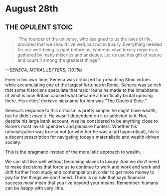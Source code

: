 # August 28th
## THE OPULENT STOIC

> “The founder of the universe, who assigned to us the laws of life, provided that we should live well, but not in luxury. Everything needed for our well-being is right before us, whereas what luxury requires is gathered by many miseries and anxieties. Let us use this gift of nature and count it among the greatest things.”

*—SENECA, MORAL LETTERS, 119.15b*

Even in his own time, Seneca was criticized for preaching Stoic virtues while accumulating one of the largest fortunes in Rome. Seneca was so rich that some historians speculate that major loans he made to the inhabitants of what is now Britain caused what became a horrifically brutal uprising there. His critics’ derisive nickname for him was “The Opulent Stoic.”

Seneca’s response to this criticism is pretty simple: he might have wealth, but he didn’t *need* it. He wasn’t dependent on it or addicted to it. Nor, despite his large bank account, was he considered to be anything close to Rome’s most lavish spenders and pleasure hunters. Whether his rationalization was true or not (or whether he was a tad hypocritical), his is a decent prescription for navigating today’s materialistic and wealth-driven society.

This is the pragmatic instead of the moralistic approach to wealth.

We can still live well without becoming slaves to luxury. And we don’t need to make decisions that force us to continue to work and work and work and drift further from study and contemplation in order to get more money to pay for the things we don’t need. There is no rule that says financial success *must* mean that you live beyond your means. Remember: humans can be happy with very little.

